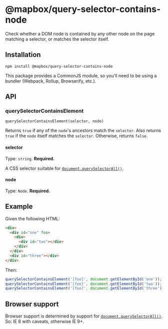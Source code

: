 # @mapbox/query-selector-contains-node

Check whether a DOM node is contained by any other node on the page matching a selector, or matches the selector itself.

## Installation

```
npm install @mapbox/query-selector-contains-node
```

This package provides a CommonJS module, so you'll need to be using a bundler (Webpack, Rollup, Browserify, etc.).

## API

### querySelectorContainsElement

`querySelectorContainsElement(selector, node)`

Returns `true` if any of the `node`'s ancestors match the `selector`.
Also returns `true` if the `node` itself matches the `selector`.
Otherwise, returns `false`.

#### selector

Type: `string`.
**Required.**

A CSS selector suitable for [`document.querySelectorAll()`].

#### node

Type: `Node`.
**Required.**

## Example

Given the following HTML:

```html
<div>
  <div id="one" foo>
    <div>
      <div id="two"></div>
    </div>
  </div>
  <div id="three"></div>
</div>
```

Then:

```js
querySelectorContainsElement('[foo]', document.getElementById('one')); // true
querySelectorContainsElement('[foo]', document.getElementById('two')); // true
querySelectorContainsElement('[foo]', document.getElementById('three')); // false
```

## Browser support

Browser support is determined by support for [`document.querySelectorAll()`].
So: IE 8 with caveats, otherwise IE 9+.

[`document.querySelectorAll()`]: https://developer.mozilla.org/en-US/docs/Web/API/Document/querySelectorAll
